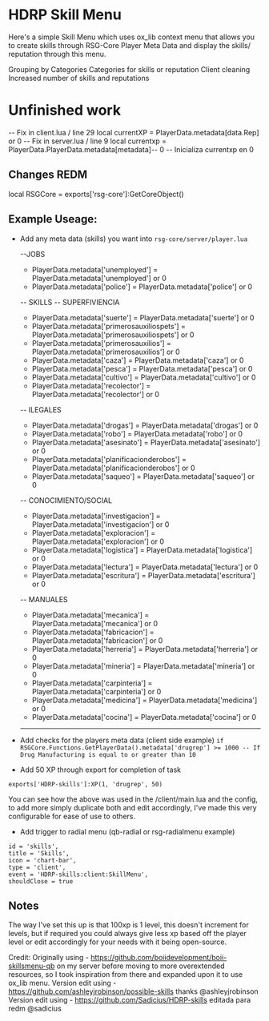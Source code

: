 # HDRP Skill Menu

Here's a simple Skill Menu which uses ox_lib context menu that allows you to create skills through RSG-Core Player Meta Data and display the skills/ reputation through this menu.

Grouping by Categories
Categories for skills or reputation
Client cleaning
Increased number of skills and reputations

# Unfinished work
-- Fix in client.lua / line 29       local currentXP = PlayerData.metadata[data.Rep] or 0
-- Fix in server.lua / line 9        local currentxp = PlayerData.PlayerData.metadata[metadata]-- 0  -- Inicializa currentxp en 0

## Changes REDM 

local RSGCore = exports['rsg-core']:GetCoreObject() 

## Example Useage:

- Add any meta data (skills) you want into `rsg-core/server/player.lua` 

    --JOBS
    - PlayerData.metadata['unemployed'] = PlayerData.metadata['unemployed'] or 0
    - PlayerData.metadata['police'] = PlayerData.metadata['police'] or 0

    -- SKILLS
    -- SUPERFIVIENCIA
    - PlayerData.metadata['suerte'] = PlayerData.metadata['suerte'] or 0
    - PlayerData.metadata['primerosauxiliospets'] = PlayerData.metadata['primerosauxiliospets'] or 0
    - PlayerData.metadata['primerosauxilios'] = PlayerData.metadata['primerosauxilios'] or 0
    - PlayerData.metadata['caza'] = PlayerData.metadata['caza'] or 0
    - PlayerData.metadata['pesca'] = PlayerData.metadata['pesca'] or 0
    - PlayerData.metadata['cultivo'] = PlayerData.metadata['cultivo'] or 0
    - PlayerData.metadata['recolector'] = PlayerData.metadata['recolector'] or 0

    -- ILEGALES
    - PlayerData.metadata['drogas'] = PlayerData.metadata['drogas'] or 0
    - PlayerData.metadata['robo'] = PlayerData.metadata['robo'] or 0
    - PlayerData.metadata['asesinato'] = PlayerData.metadata['asesinato'] or 0
    - PlayerData.metadata['planificacionderobos'] = PlayerData.metadata['planificacionderobos'] or 0
    - PlayerData.metadata['saqueo'] = PlayerData.metadata['saqueo'] or 0

    -- CONOCIMIENTO/SOCIAL
    - PlayerData.metadata['investigacion'] = PlayerData.metadata['investigacion'] or 0
    - PlayerData.metadata['exploracion'] = PlayerData.metadata['exploracion'] or 0
    - PlayerData.metadata['logistica'] = PlayerData.metadata['logistica'] or 0
    - PlayerData.metadata['lectura'] = PlayerData.metadata['lectura'] or 0
    - PlayerData.metadata['escritura'] = PlayerData.metadata['escritura'] or 0

   -- MANUALES
    - PlayerData.metadata['mecanica'] = PlayerData.metadata['mecanica'] or 0
    - PlayerData.metadata['fabricacion'] = PlayerData.metadata['fabricacion'] or 0
    - PlayerData.metadata['herreria'] = PlayerData.metadata['herreria'] or 0
    - PlayerData.metadata['mineria'] = PlayerData.metadata['mineria'] or 0
    - PlayerData.metadata['carpinteria'] = PlayerData.metadata['carpinteria'] or 0
    - PlayerData.metadata['medicina'] = PlayerData.metadata['medicina'] or 0
    - PlayerData.metadata['cocina'] = PlayerData.metadata['cocina'] or 0
    ----------------------

- Add checks for the players meta data (client side example)
`if RSGCore.Functions.GetPlayerData().metadata['drugrep'] >= 1000 -- If Drug Manufacturing is equal to or greater than 10`

- Add 50 XP through export for completion of task

`exports['HDRP-skills']:XP(1, 'drugrep', 50)`

You can see how the above was used in the /client/main.lua and the config, to add more simply duplicate both and edit accordingly, I've made this very configurable for ease of use to others.

- Add trigger to radial menu (qb-radial or rsg-radialmenu example)

```
id = 'skills',
title = 'Skills',
icon = 'chart-bar',
type = 'client',
event = 'HDRP-skills:client:SkillMenu',
shouldClose = true
```

## Notes
The way I've set this up is that 100xp is 1 level, this doesn't increment for levels, but if required you could always give less xp based off the player level or edit accordingly for your needs with it being open-source.

Credit:
Originally using - https://github.com/boiidevelopment/boii-skillsmenu-qb on my server before moving to more overextended resources, so I took inspiration from there and expanded upon it to use ox_lib menu.
Version edit using - https://github.com/ashleyjrobinson/possible-skills  thanks @ashleyjrobinson
Version edit using - https://github.com/Sadicius/HDRP-skills editada para redm @sadicius
